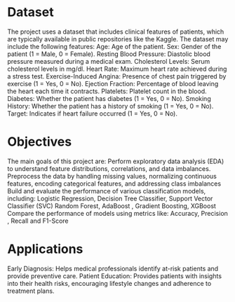 # Dataset
The project uses a dataset that includes clinical features of patients, which are typically available in public repositories like the Kaggle. The dataset may include the following features:
Age: Age of the patient.
Sex: Gender of the patient (1 = Male, 0 = Female).
Resting Blood Pressure: Diastolic blood pressure measured during a medical exam.
Cholesterol Levels: Serum cholesterol levels in mg/dl.
Heart Rate: Maximum heart rate achieved during a stress test.
Exercise-Induced Angina: Presence of chest pain triggered by exercise (1 = Yes, 0 = No).
Ejection Fraction: Percentage of blood leaving the heart each time it contracts.
Platelets: Platelet count in the blood.
Diabetes: Whether the patient has diabetes (1 = Yes, 0 = No).
Smoking History: Whether the patient has a history of smoking (1 = Yes, 0 = No).
Target: Indicates if heart failure occurred (1 = Yes, 0 = No).

# Objectives
The main goals of this project are:
Perform exploratory data analysis (EDA) to understand feature distributions, correlations, and data imbalances.
Preprocess the data by handling missing values, normalizing continuous features, encoding categorical features, and addressing class imbalances
Build and evaluate the performance of various classification models, including:
Logistic Regression, Decision Tree Classifier, Support Vector Classifier (SVC)
Random Forest, AdaBoost , Gradient Boosting, XGBoost
Compare the performance of models using metrics like:
Accuracy, Precision , Recall and F1-Score

# Applications
Early Diagnosis: Helps medical professionals identify at-risk patients and provide preventive care.
Patient Education: Provides patients with insights into their health risks, encouraging lifestyle changes and adherence to treatment plans.
